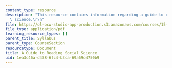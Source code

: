 ```yaml
---
content_type: resource
description: "This resource contains information regarding a guide to reading social\
  \ science.\r\n"
file: https://ol-ocw-studio-app-production.s3.amazonaws.com/courses/15-031j-energy-decisions-markets-and-policies-spring-2012/1ea3c46ad4386fc4b3ca69a69c4750b9_MIT15_031JS12_read_guide.pdf
file_type: application/pdf
learning_resource_types: []
parent_title: Syllabus
parent_type: CourseSection
resourcetype: Document
title: A Guide to Reading Social Science
uid: 1ea3c46a-d438-6fc4-b3ca-69a69c4750b9
---
```

